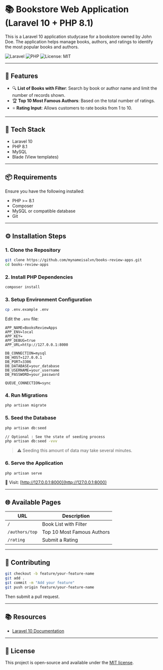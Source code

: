 # 📚 Bookstore Web Application (Laravel 10 + PHP 8.1)

This is a Laravel 10 application studycase for a bookstore owned by John Doe. The application helps manage books, authors, and ratings to identify the most popular books and authors.

![Laravel](https://img.shields.io/badge/Laravel-10-red)
![PHP](https://img.shields.io/badge/PHP-8.1-blue)
![License: MIT](https://img.shields.io/badge/License-MIT-yellow.svg)

---

## 🚀 Features

* 🔍 **List of Books with Filter**: Search by book or author name and limit the number of records shown.
* 🏆 **Top 10 Most Famous Authors**: Based on the total number of ratings.
* ⭐ **Rating Input**: Allows customers to rate books from 1 to 10.

---

## 🧰 Tech Stack

* Laravel 10
* PHP 8.1
* MySQL
* Blade (View templates)

---

## 📦 Requirements

Ensure you have the following installed:

* PHP >= 8.1
* Composer
* MySQL or compatible database
* Git

---

## ⚙️ Installation Steps

### 1. Clone the Repository

```bash
git clone https://github.com/mynameisalvn/books-review-apps.git
cd books-review-apps
```

### 2. Install PHP Dependencies

```bash
composer install
```

### 3. Setup Environment Configuration

```bash
cp .env.example .env
```

Edit the `.env` file:

```
APP_NAME=BooksReviewApps
APP_ENV=local
APP_KEY=
APP_DEBUG=true
APP_URL=http://127.0.0.1:8000

DB_CONNECTION=mysql
DB_HOST=127.0.0.1
DB_PORT=3306
DB_DATABASE=your_database
DB_USERNAME=your_username
DB_PASSWORD=your_password

QUEUE_CONNECTION=sync
```

### 4. Run Migrations

```bash
php artisan migrate
```

### 5. Seed the Database

```bash
php artisan db:seed
```
```bash
// Optional : See the state of seeding process
php artisan db:seed -vvv
```

> ⚠️ Seeding this amount of data may take several minutes.

### 6. Serve the Application

```bash
php artisan serve
```

🔗 Visit: [http://127.0.0.1:8000](http://127.0.0.1:8000)

---

## 🌐 Available Pages

| URL            | Description                |
| -------------- | -------------------------- |
| `/`            | Book List with Filter      |
| `/authors/top` | Top 10 Most Famous Authors |
| `/rating`      | Submit a Rating            |

---


## 🤝 Contributing

```bash
git checkout -b feature/your-feature-name
git add .
git commit -m "Add your feature"
git push origin feature/your-feature-name
```

Then submit a pull request.

---

## 📚 Resources

* [Laravel 10 Documentation](https://laravel.com/docs/10.x)

---

## 📝 License

This project is open-source and available under the [MIT license](LICENSE).




